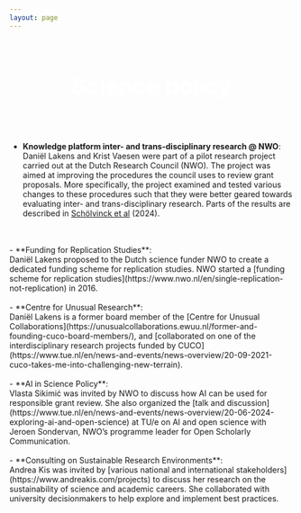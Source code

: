 ```yaml
---
layout: page
---
```


<div style='background: url("https://images.pexels.com/photos/357514/pexels-photo-357514.jpeg?auto=compress&cs=tinysrgb&w=1260&h=750&dpr=2") center/cover no-repeat;
    padding: 60px 20px;
    text-align: center;
    color: white;
    font-size: 2.5rem;
    font-weight: bold;'>
    Science policy
</div>

- **Knowledge platform inter- and trans-disciplinary research @ NWO**: <br>
  Daniël Lakens and Krist Vaesen were part of a pilot research project carried out at the Dutch Research Council (NWO). The project was aimed at improving the procedures the council uses to review grant proposals. More specifically, the project examined and tested various changes to these procedures such that they were better geared towards evaluating inter- and trans-disciplinary research. Parts of the results are described in [Schölvinck et al](https://academic.oup.com/rev/article/doi/10.1093/reseval/rvae049/7889019) (2024).
<br>
<br>
- **Funding for Replication Studies**: <br>
  Daniël Lakens proposed to the Dutch science funder NWO to create a dedicated funding scheme for replication studies. NWO started a [funding scheme for replication studies](https://www.nwo.nl/en/single-replication-not-replication) in 2016.  
<br>
<br>
- **Centre for Unusual Research**: <br>
  Daniël Lakens is a former board member of the [Centre for Unusual Collaborations](https://unusualcollaborations.ewuu.nl/former-and-founding-cuco-board-members/), and [collaborated on one of the interdisciplinary research projects funded by CUCO](https://www.tue.nl/en/news-and-events/news-overview/20-09-2021-cuco-takes-me-into-challenging-new-terrain).
<br>
<br>
- **Al in Science Policy**: <br>
  Vlasta Sikimić was invited by NWO to discuss how AI can be used for responsible grant review. She also organized the [talk and discussion](https://www.tue.nl/en/news-and-events/news-overview/20-06-2024-exploring-ai-and-open-science) at TU/e on AI and open science with Jeroen Sondervan, NWO’s programme leader for Open Scholarly Communication.

  <br>
  <br>
- **Consulting on Sustainable Research Environments**: <br>
 Andrea Kis was invited by [various national and international stakeholders](https://www.andreakis.com/projects) to discuss her research on the sustainability of science and academic careers. She collaborated with university decisionmakers to help explore and implement best practices. 
